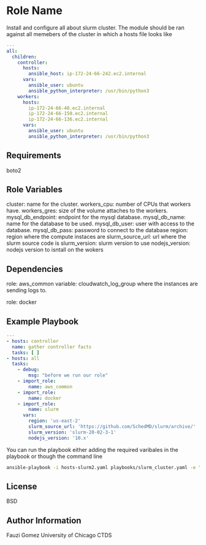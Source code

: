 Role Name
=========

Install and configure all about slurm cluster. The module should be ran against all memebers of the cluster in which a hosts file looks like 

```yaml
---
all:
  children:
    controller:
      hosts:
        ansible_host: ip-172-24-66-242.ec2.internal
      vars:
        ansible_user: ubuntu
        ansible_python_interpreter: /usr/bin/python3
    workers:
      hosts:
        ip-172-24-66-40.ec2.internal
        ip-172-24-66-150.ec2.internal
        ip-172-24-66-136.ec2.internal
      vars:
        ansible_user: ubuntu
        ansible_python_interpreter: /usr/bin/python3
```


Requirements
------------

boto2


Role Variables
--------------

cluster: name for the cluster.
workers_cpu: number of CPUs that workers have.
workers_gres: size of the volume attaches to the workers.
mysql_db_endpoint: endpoint for the mysql database.
mysql_db_name: name for the database to be used.
mysql_db_user: user with access to the database.
mysql_db_pass: password to connect to the database
region: region where the compute instaces are
slurm_source_url: url where the slurm source code is
slurm_version: slurm version to use
nodejs_version: nodejs version to isntall on the wokers 


Dependencies
------------

role: aws_common
      variable: cloudwatch_log_group where the instances are sending logs to.

role: docker


Example Playbook
----------------

```yaml
---
- hosts: controller
  name: gather controller facts
  tasks: [ ]
- hosts: all
  tasks:
    - debug:
        msg: "before we run our role"
    - import_role:
        name: aws_common
    - import_role:
        name: docker
    - import_role:
        name: slurm
      vars:
        region: 'us-east-2'
        slurm_source_url: 'https://github.com/SchedMD/slurm/archive/'
        slurm_version: 'slurm-20-02-3-1'
        nodejs_version: '10.x'
```

You can run the playbook either adding the required varibales in the playbook or though the command line

```bash
ansible-playbook -i hosts-slurm2.yaml playbooks/slurm_cluster.yaml -e "cloudwatch_log_group=devplanetv1" -e "cluster=slurmstuff2" -e "workers_cpu=2" -e "workers_gres=40" -e "mysql_db_endpoint=slurmdemo2.cwvizkxhzjt8.us-east-2.rds.amazonaws.com" -e "mysql_db_name=something2" -e "mysql_db_pass=YourPwdShouldBeLongAndSecure" -e "mysql_db_user=user"
```

License
-------

BSD

Author Information
------------------

Fauzi Gomez
University of Chicago
CTDS
